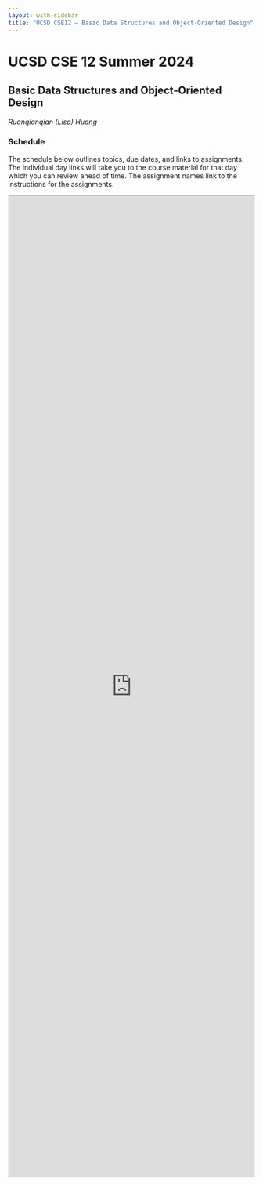 ```yaml
---
layout: with-sidebar
title: "UCSD CSE12 – Basic Data Structures and Object-Oriented Design"
---
```


# UCSD CSE 12 Summer 2024
## Basic Data Structures and Object-Oriented Design

_Ruanqianqian (Lisa) Huang_

<a id="b:disc"></a>
<h3>Schedule</h3>

The schedule below outlines topics, due dates, and links to assignments. The
individual day links will take you to the course material for that day which you
can review ahead of time. The assignment names link to the instructions for the
assignments.

<iframe 
style="border: none; border-top: 1px solid grey; border-spacing: 2px"
src="https://docs.google.com/spreadsheets/d/e/2PACX-1vSXMe2VMGWcaotvUxszlkBqKqe2saj2loRSbzmsm85ohn5rMoYpJrOPZ4aSGMY9bUMpxshsej9b3MZY/pubhtml?gid=0&amp;single=true&amp;widget=true&amp;headers=false"
width="100%" height="2000px"
>
</iframe>